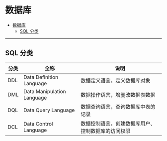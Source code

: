 # 数据库

- [数据库](#数据库)
  - [SQL 分类](#sql-分类)

---

## SQL 分类

| 分类 | 全称                       | 说明                                               |
|------|----------------------------|----------------------------------------------------|
| DDL  | Data Definition Language   | 数据定义语言，定义数据库对象                       |
| DML  | Data Manipulation Language | 数据操作语言，增删改数据表数据                     |
| DQL  | Data Query Language        | 数据查询语言，查询数据库中表的记录                 |
| DCL  | Data Control Language      | 数据控制语言，创建数据库用户、控制数据库的访问权限 |
